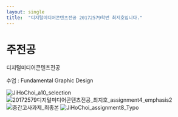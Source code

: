 ```yaml
---
layout: single
title:  "디지털미디어콘텐츠전공 20172579학번 최지호입니다."
---
```


# 주전공

디지털미디어콘텐츠전공

수업 : Fundamental Graphic Design

![JiHoChoi_a10_selection](https://user-images.githubusercontent.com/102888486/161410303-6cd69659-1b92-4127-b416-3774223a7177.png)
![20172579디지털미디어콘텐츠전공_최지호_assignment4_emphasis2](https://user-images.githubusercontent.com/102888486/161410470-bc673c30-3417-4833-a02a-25949e86bc32.png)
![중간고사과제_최종본](https://user-images.githubusercontent.com/102888486/161410492-3e448ac6-c0d1-42d0-86ca-38f5e9e1aab5.png)
![JiHoChoi_assignment8_Typo](https://user-images.githubusercontent.com/102888486/161410506-125a83b3-aa41-4bfb-9294-f3697332862e.png)
